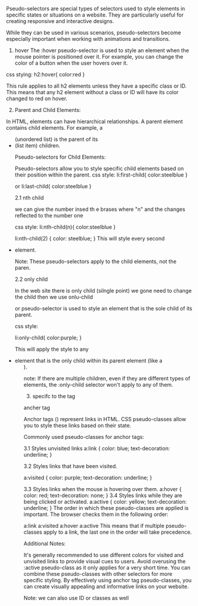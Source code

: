 Pseudo-selectors are special types of selectors used to style elements in specific states or situations on a website. They are particularly useful for creating responsive and interactive designs.

While they can be used in various scenarios, pseudo-selectors become especially important when working with animations and transitions.

1. hover
The :hover pseudo-selector is used to style an element when the mouse pointer is positioned over it. For example, you can change the color of a button when the user hovers over it.

css stying:
h2:hover{
    color:red
}

This rule applies to all h2 elements unless they have a specific class or ID. This means that any h2 element without a class or ID will have its color changed to red on hover.

2. Parent and Child Elements:

In HTML, elements can have hierarchical relationships. A parent element contains child elements. For example, a <ul> (unordered list) is the parent of its <li> (list item) children.

Pseudo-selectors for Child Elements:

Pseudo-selectors allow you to style specific child elements based on their position within the parent.
css style:
li:first-child{
    color:steelblue
}

or 
li:last-child{
    color:steelblue
}


 2.1 nth child
  
we can give the number insed th e brases where "n"
and the changes reflected to the number one

css style:
li:nth-child(n){
    color:steelblue
}

li:nth-child(2) {
    color: steelblue;
}
This will style every second <li> element.

Note: These pseudo-selectors apply to the child elements, not the paren.

 
2.2 only child 

In the web site there is only child (silngle point)
we gone need to change the child then we use onlu-child

or
pseudo-selector is used to style an element that is the sole child of its parent.

css style:

li:only-child{
    color:purple;
}

This will apply the style to any <li> element that is the only child within its parent element (like a <ul>).

note:
If there are multiple children, even if they are different types of elements, the :only-child selector won't apply to any of them.


3. specifc to the tag

ancher tag

Anchor tags (<a>) represent links in HTML. CSS pseudo-classes allow you to style these links based on their state.

Commonly used pseudo-classes for anchor tags:

3.1 Styles unvisited links
a:link {
    color: blue;
    text-decoration: underline;
}

3.2  Styles links that have been visited.

a:visited {
    color: purple;
    text-decoration: underline;
}

3.3 Styles links when the mouse is hovering over them.
a:hover {
    color: red;
    text-decoration: none;
}
3.4 Styles links while they are being clicked or activated.
a:active {
    color: yellow;
    text-decoration: underline;
}
The order in which these pseudo-classes are applied is important. The browser checks them in the following order:

a:link
a:visited
a:hover
a:active
This means that if multiple pseudo-classes apply to a link, the last one in the order will take precedence.

Additional Notes:

It's generally recommended to use different colors for visited and unvisited links to provide visual cues to users.
Avoid overusing the :active pseudo-class as it only applies for a very short time.
You can combine these pseudo-classes with other selectors for more specific styling.
By effectively using anchor tag pseudo-classes, you can create visually appealing and informative links on your website.

Note:
we can also use ID or classes as well